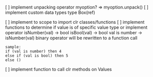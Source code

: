 [ ] implement unpacking operator
myoption? => myoption.unpack()
[ ] implement custom data types
type Box(ref)

[ ] implement to scope to import clr classes/functions
[ ] implement functions to determine if value is of specific value type or implement operator
isNumber(val) -> bool
isBool(val) -> bool
val is number -> isNumber(val)
binary operator will be rewritten to a function call

    sample:
    if (val is number) then 4
    else if (val is bool) then 5
    else ()

[ ] implement function to call clr methods on Values
